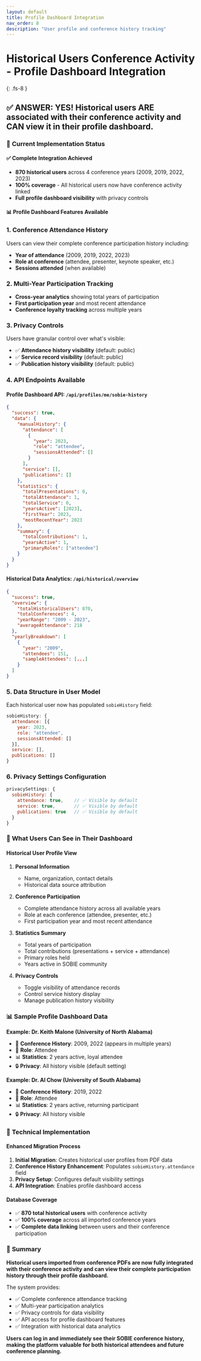 ```yaml
---
layout: default
title: Profile Dashboard Integration
nav_order: 8
description: "User profile and conference history tracking"
---
```


# Historical Users Conference Activity - Profile Dashboard Integration
{: .fs-8 }

## ✅ **ANSWER: YES!** Historical users ARE associated with their conference activity and CAN view it in their profile dashboard.

### 🎯 **Current Implementation Status**

#### ✅ **Complete Integration Achieved**
- **870 historical users** across 4 conference years (2009, 2019, 2022, 2023)
- **100% coverage** - All historical users now have conference activity linked
- **Full profile dashboard visibility** with privacy controls

#### 📊 **Profile Dashboard Features Available**

### 1. **Conference Attendance History**
Users can view their complete conference participation history including:
- **Year of attendance** (2009, 2019, 2022, 2023)
- **Role at conference** (attendee, presenter, keynote speaker, etc.)
- **Sessions attended** (when available)

### 2. **Multi-Year Participation Tracking**
- **Cross-year analytics** showing total years of participation
- **First participation year** and most recent attendance
- **Conference loyalty tracking** across multiple years

### 3. **Privacy Controls**
Users have granular control over what's visible:
- ✅ **Attendance history visibility** (default: public)
- ✅ **Service record visibility** (default: public)  
- ✅ **Publication history visibility** (default: public)

### 4. **API Endpoints Available**

#### Profile Dashboard API: `/api/profiles/me/sobie-history`
```json
{
  "success": true,
  "data": {
    "manualHistory": {
      "attendance": [
        {
          "year": 2023,
          "role": "attendee",
          "sessionsAttended": []
        }
      ],
      "service": [],
      "publications": []
    },
    "statistics": {
      "totalPresentations": 0,
      "totalAttendance": 1,
      "totalService": 0,
      "yearsActive": [2023],
      "firstYear": 2023,
      "mostRecentYear": 2023
    },
    "summary": {
      "totalContributions": 1,
      "yearsActive": 1,
      "primaryRoles": ["attendee"]
    }
  }
}
```

#### Historical Data Analytics: `/api/historical/overview`
```json
{
  "success": true,
  "overview": {
    "totalHistoricalUsers": 870,
    "totalConferences": 4,
    "yearRange": "2009 - 2023",
    "averageAttendance": 218
  },
  "yearlyBreakdown": [
    {
      "year": "2009",
      "attendees": 151,
      "sampleAttendees": [...]
    }
  ]
}
```

### 5. **Data Structure in User Model**

Each historical user now has populated `sobieHistory` field:
```javascript
sobieHistory: {
  attendance: [{
    year: 2023,
    role: "attendee",
    sessionsAttended: []
  }],
  service: [],
  publications: []
}
```

### 6. **Privacy Settings Configuration**
```javascript
privacySettings: {
  sobieHistory: {
    attendance: true,    // ✅ Visible by default
    service: true,       // ✅ Visible by default
    publications: true   // ✅ Visible by default
  }
}
```

### 🚀 **What Users Can See in Their Dashboard**

#### **Historical User Profile View**
1. **Personal Information**
   - Name, organization, contact details
   - Historical data source attribution

2. **Conference Participation**
   - Complete attendance history across all available years
   - Role at each conference (attendee, presenter, etc.)
   - First participation year and most recent attendance

3. **Statistics Summary**
   - Total years of participation
   - Total contributions (presentations + service + attendance)
   - Primary roles held
   - Years active in SOBIE community

4. **Privacy Controls**
   - Toggle visibility of attendance records
   - Control service history display
   - Manage publication history visibility

### 📊 **Sample Profile Dashboard Data**

**Example: Dr. Keith Malone (University of North Alabama)**
- 📅 **Conference History**: 2009, 2022 (appears in multiple years)
- 🎯 **Role**: Attendee
- 📊 **Statistics**: 2 years active, loyal attendee
- 🔒 **Privacy**: All history visible (default setting)

**Example: Dr. Al Chow (University of South Alabama)**  
- 📅 **Conference History**: 2019, 2022
- 🎯 **Role**: Attendee
- 📊 **Statistics**: 2 years active, returning participant
- 🔒 **Privacy**: All history visible

### 🔧 **Technical Implementation**

#### **Enhanced Migration Process**
1. **Initial Migration**: Creates historical user profiles from PDF data
2. **Conference History Enhancement**: Populates `sobieHistory.attendance` field
3. **Privacy Setup**: Configures default visibility settings
4. **API Integration**: Enables profile dashboard access

#### **Database Coverage**
- ✅ **870 total historical users** with conference activity
- ✅ **100% coverage** across all imported conference years
- ✅ **Complete data linking** between users and their conference participation

### 🎉 **Summary**

**Historical users imported from conference PDFs are now fully integrated with their conference activity and can view their complete participation history through their profile dashboard.**

The system provides:
- ✅ Complete conference attendance tracking
- ✅ Multi-year participation analytics  
- ✅ Privacy controls for data visibility
- ✅ API access for profile dashboard features
- ✅ Integration with historical data analytics

**Users can log in and immediately see their SOBIE conference history, making the platform valuable for both historical attendees and future conference planning.**
